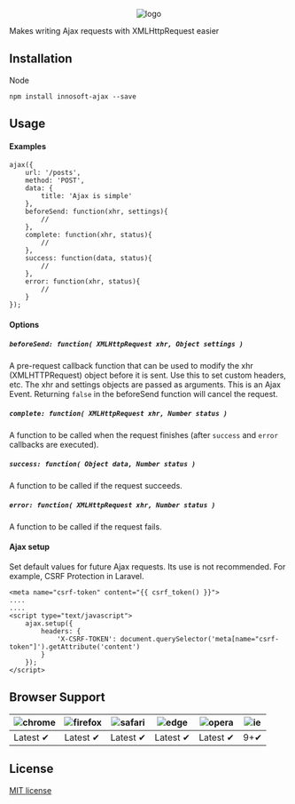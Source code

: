 <p align="center">
  <img src="https://cloud.githubusercontent.com/assets/7092420/24218424/e3ffebcc-0f75-11e7-886f-6b3ed1929849.png" alt="logo">
</p>


Makes writing Ajax requests with XMLHttpRequest easier

## Installation
Node

    npm install innosoft-ajax --save

## Usage
#### Examples

    ajax({
        url: '/posts',
        method: 'POST',
        data: {
            title: 'Ajax is simple'
        },
        beforeSend: function(xhr, settings){
	        //
        },
        complete: function(xhr, status){
	        //
        },
        success: function(data, status){
	        //
        },
        error: function(xhr, status){
	        //
        }
    });

#### Options
##### `beforeSend: function( XMLHttpRequest xhr, Object settings )`<br>
A pre-request callback function that can be used to modify the xhr (XMLHTTPRequest) object before it is sent. Use this to set custom headers, etc. The xhr and settings objects are passed as arguments. This is an Ajax Event. Returning `false` in the beforeSend function will cancel the request.
##### `complete: function( XMLHttpRequest xhr, Number status )`<br>
A function to be called when the request finishes (after `success` and `error` callbacks are executed).
##### `success: function( Object data, Number status )`<br>
A function to be called if the request succeeds.
##### `error: function( XMLHttpRequest xhr, Number status )`<br>
A function to be called if the request fails.
#### Ajax setup
Set default values for future Ajax requests. Its use is not recommended.
For example, CSRF Protection in Laravel.

    <meta name="csrf-token" content="{{ csrf_token() }}">
    ....
    ....
    <script type="text/javascript">
	    ajax.setup({
		    headers: {
		    	'X-CSRF-TOKEN': document.querySelector('meta[name="csrf-token"]').getAttribute('content')
		    }
		});
	</script>

## Browser Support
![chrome](https://cloud.githubusercontent.com/assets/7092420/24220167/e269228c-0f7b-11e7-97ca-ffb3e92134ed.jpg)|![firefox](https://cloud.githubusercontent.com/assets/7092420/24220162/e263c6a2-0f7b-11e7-90b0-7b84048b55c6.jpg)|![safari](https://cloud.githubusercontent.com/assets/7092420/24220166/e267f380-0f7b-11e7-884b-1516507948f2.jpg)|![edge](https://cloud.githubusercontent.com/assets/7092420/24220165/e2653d0c-0f7b-11e7-8ff8-fee09ab30a72.jpg)|![opera](https://cloud.githubusercontent.com/assets/7092420/24220164/e2641288-0f7b-11e7-9a3a-59fd105b267f.jpg)|![ie](https://cloud.githubusercontent.com/assets/7092420/24220163/e263d156-0f7b-11e7-8c89-7dd480fd98fb.jpg)
-------- |---------|---------|---------|---------|---------
Latest ✔ |Latest ✔ |Latest ✔ |Latest ✔ |Latest ✔ |9+✔ 
## License
[MIT license](http://opensource.org/licenses/MIT)